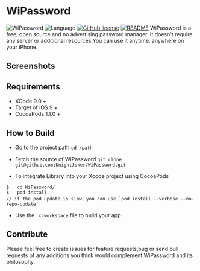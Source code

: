 # WiPassword

![WiPassword](https://img.shields.io/travis/rust-lang/rust.svg)
![Language](https://img.shields.io/badge/language-swift%204.0-orange.svg)
[![GitHub license](https://img.shields.io/badge/license-AGPL-blue.svg)](https://raw.githubusercontent.com/KnightJoker/WiPassword/master/LICENSE)
[![README](https://img.shields.io/badge/README-%E4%B8%AD%E6%96%87-lightgrey.svg)](README-CN.md)
WiPassword is a free, open source and no advertising password manager. It doesn't require any server or additional resources.You can use it anytime, anywhere on your iPhone. 

## Screenshots


## Requirements

- XCode 9.0 +
- Target of iOS 9 +
- CocoaPods 1.1.0 +


## How to Build

- Go to the project path
`cd /path`

- Fetch the source of WiPassword
`git clone git@github.com:KnightJoker/WiPassword.git`

- To integrate Library into your Xcode project using CocoaPods
```
$   cd WiPassword/
$   pod install         
// if the pod update is slow，you can use `pod install --verbose --no-repo-update`
```

- Use the `.xcworkspace` file to build your app

## Contribute

Please feel free to create issues for feature requests,bug or send pull requests of any additions you think would complement WiPassword and its philosophy.